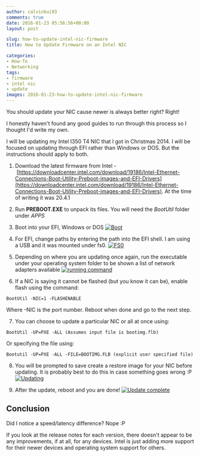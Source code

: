 ```yaml
---
author: calvinbui93
comments: true
date: 2016-01-23 05:56:56+00:00
layout: post

slug: how-to-update-intel-nic-firmware
title: How to Update Firmware on an Intel NIC

categories:
- How-To
- Networking
tags:
- firmware
- intel nic
- update
images: 2016-01-23-how-to-update-intel-nic-firmware
---
```


You should update your NIC cause newer is always better right? Right!

<!-- more -->

I honestly haven't found any good guides to run through this process so I thought I'd write my own.

I will be updating my Intel I350 T4 NIC that I got in Christmas 2014. I will be focused on updating through EFI rather than Windows or DOS. But the instructions should apply to both.



	
  1. Download the latest firmware from Intel - [https://downloadcenter.intel.com/download/19186/Intel-Ethernet-Connections-Boot-Utility-Preboot-images-and-EFI-Drivers](https://downloadcenter.intel.com/download/19186/Intel-Ethernet-Connections-Boot-Utility-Preboot-images-and-EFI-Drivers). At the time of writing it was 20.4.1

	
  2. Run **PREBOOT.EXE** to unpack its files. You will need the _BootUtil_ folder under _APPS_

	
  3. Boot into your EFI, Windows or DOS
[![Boot](/images/{{page.images}}/boot.png)](/images/{{page.images}}/boot.png)

	
  4. For EFI, change paths by entering the path into the EFI shell. I am using a USB and it was mounted under fs0.
[![FS0](/images/{{page.images}}/fs0.png)](/images/{{page.images}}/fs0.png)

	
  5. Depending on where you are updating once again, run the executable under your operating system folder to be shown a list of network adapters available
[![running command](/images/{{page.images}}/running-command.png)](/images/{{page.images}}/running-command.png)

	
  6. If a NIC is saying it cannot be flashed (but you know it can be), enable flash using the command:

    
    BootUtil -NIC=1 -FLASHENABLE


Where -NIC is the port number. Reboot when done and go to the next step.

	
  7. You can choose to update a particular NIC or all at once using:

    
    BootUtil -UP=PXE -ALL (Assumes input file is bootimg.flb)


Or specifying the file using:

    
    Bootutil -UP=PXE -ALL -FILE=BOOTIMG.FLB (explicit user specified file)




	
  8. You will be prompted to save create a restore image for your NIC before updating. It is probably best to do this in case something goes wrong :P
[![Updating](/images/{{page.images}}/updating.png)](/images/{{page.images}}/updating.png)

	
  9. After the update, reboot and you are done!
[![Update complete](/images/{{page.images}}/update-complete.png)](/images/{{page.images}}/update-complete.png)




## Conclusion


Did I notice a speed/latency difference? Nope :P

If you look at the release notes for each version, there doesn't appear to be any improvements, if at all, for any devices. Intel is just adding more support for their newer devices and operating system support for others.

